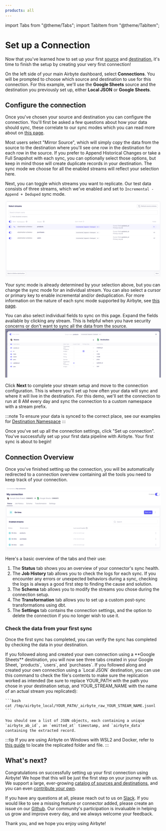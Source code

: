 ```yaml
---
products: all
---
```


import Tabs from "@theme/Tabs";
import TabItem from "@theme/TabItem";

# Set up a Connection

Now that you've learned how to set up your first [source](./add-a-source) and [destination](./add-a-destination), it's time to finish the setup by creating your very first connection!

On the left side of your main Airbyte dashboard, select **Connections**. You will be prompted to choose which source and destination to use for this connection. For this example, we'll use the **Google Sheets** source and the destination you previously set up, either **Local JSON** or **Google Sheets**.

## Configure the connection

Once you've chosen your source and destination you can configure the connection. You'll first be asked a few questions about how your data should sync, these correlate to our sync modes which you can read more about on [this page](/cloud/managing-airbyte-cloud/configuring-connections.md).

Most users select "Mirror Source", which will simply copy the data from the source to the destination where you'll see one row in the destination for each row in the source. If you prefer to Append Historical Changes or take a Full Snapshot with each sync, you can optionally select those options, but keep in mind those will create duplicate records in your destination. The sync mode we choose for all the enabled streams will reflect your selection here.

<Arcade id="9E7CQiWoHtFvB12Yd5zN" title="Getting Started (Select Streams)" paddingBottom="calc(61.37931034482759% + 41px)" />

Next, you can toggle which streams you want to replicate. Our test data consists of three streams, which we've enabled and set to `Incremental - Append + Deduped` sync mode.

![Setup streams](./assets/getting-started-select-streams.png)

Your sync mode is already determined by your selection above, but you can change the sync mode for an individual stream. You can also select a cursor or primary key to enable incremental and/or deduplication. For more information on the nature of each sync mode supported by Airbyte, see [this page](/using-airbyte/core-concepts/sync-modes).

You can also select individual fields to sync on this page. Expand the fields available by clicking any stream. This is helpful when you have security concerns or don't want to sync all the data from the source.
![Column Selection](./assets/getting-started-column-selection.png)

Click **Next** to complete your stream setup and move to the connection configuration. This is where you'll set up how often your data will sync and where it will live in the destination. For this demo, we'll set the connection to run at 8 AM every day and sync the connection to a custom namespace with a stream prefix.

<Arcade id="KdySgaUBwroRxkYLnemX" title="Getting Started (Configure Connection)" paddingBottom="calc(61.37931034482759% + 41px)" />

:::note
To ensure your data is synced to the correct place, see our examples for [Destination Namespace](/using-airbyte/core-concepts/namespaces.md)
:::

Once you've set up all the connection settings, click "Set up connection". You've successfully set up your first data pipeline with Airbyte. Your first sync is about to begin!

## Connection Overview

Once you've finished setting up the connection, you will be automatically redirected to a connection overview containing all the tools you need to keep track of your connection.

![Connection dashboard](./assets/getting-started-status-page.png)

Here's a basic overview of the tabs and their use:

1. The **Status** tab shows you an overview of your connector's sync health.
2. The **Job History** tab allows you to check the logs for each sync. If you encounter any errors or unexpected behaviors during a sync, checking the logs is always a good first step to finding the cause and solution.
3. The **Schema** tab allows you to modify the streams you chose during the connection setup.
4. The **Transformation** tab allows you to set up a custom post-sync transformations using dbt.
5. The **Settings** tab contains the connection settings, and the option to delete the connection if you no longer wish to use it.

### Check the data from your first sync

Once the first sync has completed, you can verify the sync has completed by checking the data in your destination.

<Tabs groupId="cloud-hosted">
  <TabItem value="cloud" label="Cloud">
     If you followed along and created your own connection using a **Google Sheets** destination, you will now see three tabs created in your Google Sheet, `products`, `users`, and `purchases`.

  </TabItem>
  <TabItem value="self-managed" label="Self Hosted">
    If you followed along and created your own connection using a `Local JSON` destination, you can use this command to check the file's contents to make sure the replication worked as intended (be sure to replace YOUR_PATH with the path you chose in your destination setup, and YOUR_STREAM_NAME with the name of an actual stream you replicated):

    ```bash
    cat /tmp/airbyte_local/YOUR_PATH/_airbyte_raw_YOUR_STREAM_NAME.jsonl
    ```

    You should see a list of JSON objects, each containing a unique `airbyte_ab_id`, an `emitted_at` timestamp, and `airbyte_data` containing the extracted record.

:::tip
If you are using Airbyte on Windows with WSL2 and Docker, refer to [this guide](/integrations/locating-files-local-destination.md) to locate the replicated folder and file.
:::

  </TabItem>
</Tabs>

## What's next?

Congratulations on successfully setting up your first connection using Airbyte! We hope that this will be just the first step on your journey with us. We support a large, ever-growing [catalog of sources and destinations](/integrations/), and you can even [contribute your own](/connector-development/).

If you have any questions at all, please reach out to us on [Slack](https://slack.airbyte.io/). If you would like to see a missing feature or connector added, please create an issue on our [Github](https://github.com/airbytehq/airbyte). Our community's participation is invaluable in helping us grow and improve every day, and we always welcome your feedback.

Thank you, and we hope you enjoy using Airbyte!
